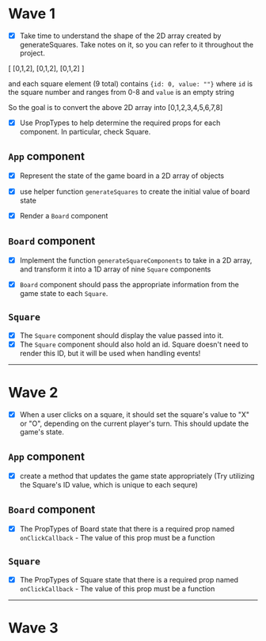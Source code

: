# Wave 1

- [X]  Take time to understand the shape of the 2D array created by generateSquares. Take notes on it, so you can refer to it throughout the project.

[
[0,1,2], 
[0,1,2], 
[0,1,2]
]

and each square element (9 total) contains `{id: 0, value: ""}` where `id` is the square number and ranges from 0-8 and `value` is an empty string

So the goal is to convert the above 2D array into [0,1,2,3,4,5,6,7,8] 

  
- [X]  Use PropTypes to help determine the required props for each component. In particular, check Square.


## `App` component

- [X]  Represent the state of the game board in a 2D array of objects
- [X]  use helper function `generateSquares`  to create the initial value of board state
- [X]  Render a `Board` component


## `Board` component

- [X]  Implement the function `generateSquareComponents` to take in a 2D array, and transform it into a 1D array of nine `Square` components
- [X]  `Board` component should pass the appropriate information from the game state to each `Square`.


## `Square`

- [X]  The `Square` component should display the value passed into it.
- [X]  The `Square` component should also hold an id. Square doesn't need to render this ID, but it will be used when handling events!

---





# Wave 2

- [X] When a user clicks on a square, it should set the square's value to "X" or "O", depending on the current player's turn. This should update the game's state.


## `App` component

- [X] create a method that updates the game state appropriately (Try utilizing the Square's ID value, which is unique to each sequre)


## `Board` component

- [X] The PropTypes of Board state that there is a required prop named `onClickCallback` - The value of this prop must be a function


## `Square`

- [X] The PropTypes of Square state that there is a required prop named `onClickCallback` - The value of this prop must be a function

---





# Wave 3
